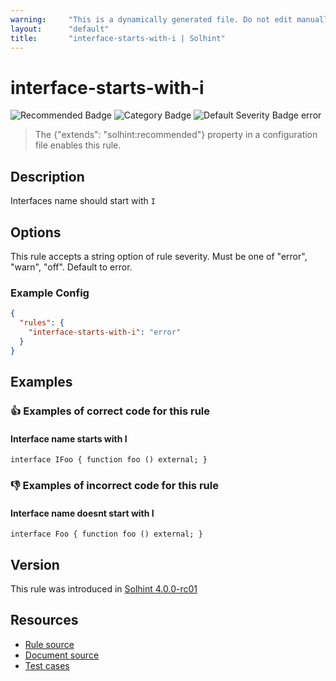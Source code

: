 ```yaml
---
warning:     "This is a dynamically generated file. Do not edit manually."
layout:      "default"
title:       "interface-starts-with-i | Solhint"
---
```


# interface-starts-with-i
![Recommended Badge](https://img.shields.io/badge/-Recommended-brightgreen)
![Category Badge](https://img.shields.io/badge/-Style%20Guide%20Rules-informational)
![Default Severity Badge error](https://img.shields.io/badge/Default%20Severity-error-red)
> The {"extends": "solhint:recommended"} property in a configuration file enables this rule.


## Description
Interfaces name should start with `I`

## Options
This rule accepts a string option of rule severity. Must be one of "error", "warn", "off". Default to error.

### Example Config
```json
{
  "rules": {
    "interface-starts-with-i": "error"
  }
}
```


## Examples
### 👍 Examples of **correct** code for this rule

#### Interface name starts with I

```solidity
interface IFoo { function foo () external; }
```

### 👎 Examples of **incorrect** code for this rule

#### Interface name doesnt start with I

```solidity
interface Foo { function foo () external; }
```

## Version
This rule was introduced in [Solhint 4.0.0-rc01](https://github.com/solhint-community/solhint-community/tree/v4.0.0-rc01)

## Resources
- [Rule source](https://github.com/solhint-community/solhint-community/tree/master/lib/rules/best-practises/interface-starts-with-i.js)
- [Document source](https://github.com/solhint-community/solhint-community/tree/master/docs/rules/best-practises/interface-starts-with-i.md)
- [Test cases](https://github.com/solhint-community/solhint-community/tree/master/test/rules/best-practises/interface-starts-with-i.js)
